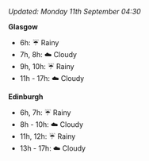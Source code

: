 *Updated: Monday 11th September 04:30*

**Glasgow**

* 6h: :umbrella: Rainy
* 7h, 8h: :cloud: Cloudy
* 9h, 10h: :umbrella: Rainy
* 11h - 17h: :cloud: Cloudy

**Edinburgh**

* 6h, 7h: :umbrella: Rainy
* 8h - 10h: :cloud: Cloudy
* 11h, 12h: :umbrella: Rainy
* 13h - 17h: :cloud: Cloudy
